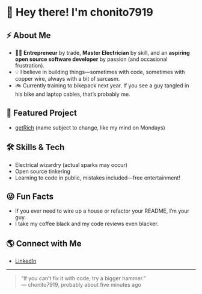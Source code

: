 # 👋 Hey there! I'm chonito7919

## ⚡ About Me
- 🦸‍♂️ **Entrepreneur** by trade, **Master Electrician** by skill, and an **aspiring open source software developer** by passion (and occasional frustration).
- 💡 I believe in building things—sometimes with code, sometimes with copper wire, always with a bit of sarcasm.
- 🚲 Currently training to bikepack next year. If you see a guy tangled in his bike and laptop cables, that’s probably me.

## 🚀 Featured Project
- [getRich](https://github.com/chonito7919/getRich) (name subject to change, like my mind on Mondays)

## 🛠️ Skills & Tech
- Electrical wizardry (actual sparks may occur)
- Open source tinkering
- Learning to code in public, mistakes included—free entertainment!

## 😜 Fun Facts
- If you ever need to wire up a house or refactor your README, I’m your guy.
- I take my coffee black and my code reviews even blacker.

## 🌎 Connect with Me
- [LinkedIn](https://www.linkedin.com/in/seanfogg/)

---

> “If you can’t fix it with code, try a bigger hammer.”  
> — chonito7919, probably about five minutes ago
